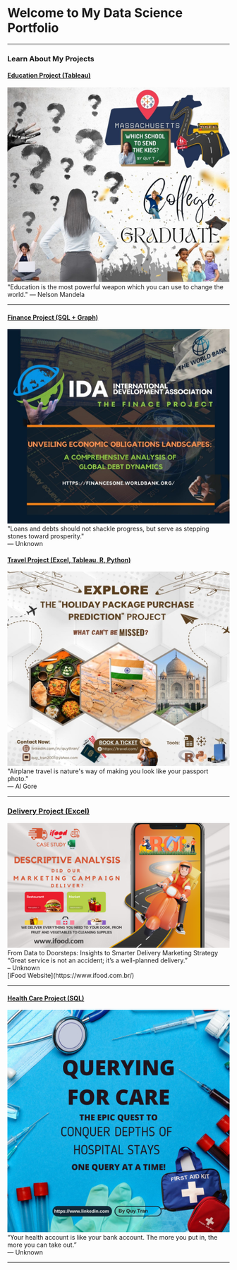 # Welcome to My Data Science Portfolio

---

### Learn About My Projects

#### [Education Project (Tableau)](/tableau_education)
<img src="images/DATA PROJECT.jpg?raw=true"/>
"Education is the most powerful weapon which you can use to change the world."   
— Nelson Mandela

---

#### [Finance Project (SQL + Graph)](/financeSQL)
<img src="images/FinanceSQL/IDATitle.jpg?raw=true"/>
"Loans and debts should not shackle progress, but serve as stepping stones toward prosperity."   <br> 
— Unknown



#### [Travel Project (Excel, Tableau, R, Python)](/TravelProject)
<img src="images/TravelProject.jpg?raw=true"/>
"Airplane travel is nature's way of making you look like your passport photo."  <br>   
— Al Gore

---

### [Delivery Project (Excel)](https://www.linkedin.com/pulse/from-data-doorsteps-insights-smarter-delivery-marketing-quy-tran-xkf8c/?trackingId=%2BetIr%2BQ9SWKmXgCbhL7fgA%3D%3D)
  <img src="images/iFoodPoster.png?raw=true"/>
From Data to Doorsteps: Insights to Smarter Delivery Marketing Strategy <br>   
“Great service is not an accident; it’s a well-planned delivery.”  <br>  
– Unknown <br>
  [iFood Website](https://www.ifood.com.br/)

---

#### [Health Care Project (SQL)](https://github.com/Qtt4423/Qtt4423.Github.io/blob/master/HealthCareSQL.pdf)
<img src="images/HealthSQL/HealthSQL.jpg?raw=true"/>
“Your health account is like your bank account. The more you put in, the more you can take out.”   <br>   
— Unknown

---




